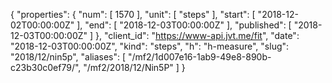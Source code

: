 {
  "properties": {
    "num": [
      1570
    ],
    "unit": [
      "steps"
    ],
    "start": [
      "2018-12-02T00:00:00Z"
    ],
    "end": [
      "2018-12-03T00:00:00Z"
    ],
    "published": [
      "2018-12-03T00:00:00Z"
    ]
  },
  "client_id": "https://www-api.jvt.me/fit",
  "date": "2018-12-03T00:00:00Z",
  "kind": "steps",
  "h": "h-measure",
  "slug": "2018/12/nin5p",
  "aliases": [
    "/mf2/1d007e16-1ab9-49e8-890b-c23b30c0ef79/",
    "/mf2/2018/12/Nin5P"
  ]
}
